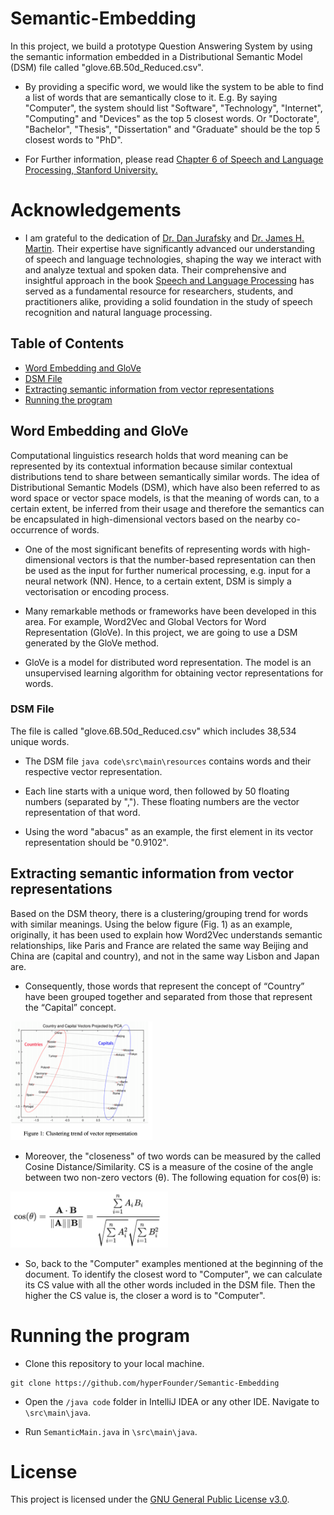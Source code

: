 
# Semantic-Embedding

In this project, we build a prototype Question 
Answering System by using the semantic information 
embedded in a Distributional Semantic Model (DSM) file 
called "glove.6B.50d_Reduced.csv".


- By providing a specific word, we would like the system to be able to find a list of words that are semantically close to it. E.g. By saying "Computer", the system should list "Software", "Technology", "Internet", "Computing" and "Devices" as the top 5 closest words. Or "Doctorate", "Bachelor", "Thesis", "Dissertation" and "Graduate" should be the top 5 closest words to "PhD".

 - For Further information, please read [Chapter 6 of Speech and Language Processing, Stanford University.](https://web.stanford.edu/~jurafsky/slp3/6.pdf)
# Acknowledgements

 - I am grateful to the dedication of [Dr. Dan Jurafsky](https://web.stanford.edu/~jurafsky/) and [Dr. James H. Martin](https://home.cs.colorado.edu/~martin/). Their expertise have significantly advanced our understanding of speech and language technologies, shaping the way we interact with and analyze textual and spoken data. Their comprehensive and insightful approach in the book [Speech and Language Processing](https://web.stanford.edu/~jurafsky/slp3/) has served as a fundamental resource for researchers, students, and practitioners alike, providing a solid foundation in the study of speech recognition and natural language processing.
<!-- TOC --><a name="table-of-contents"></a>
## Table of Contents
- [Word Embedding and GloVe](#word-embedding-and-glove)
- [DSM File](#dsm-file)
- [Extracting semantic information from vector representations](#extracting-semantic-information-from-vector-representations)
- [Running the program](#running-the-program)




<!-- TOC --><a name="word-embedding-and-glove"></a>
## Word Embedding and GloVe

Computational linguistics research holds that word meaning can be represented by its contextual information because similar contextual distributions tend to share between semantically similar words. The idea of Distributional Semantic Models (DSM), which have also been referred to as word space or vector space models, is that the meaning of words can, to a certain extent, be inferred from their usage and therefore the semantics can be encapsulated in high-dimensional vectors based on the nearby co-occurrence of words.

- One of the most significant benefits of representing words with high-dimensional vectors is that the number-based representation can then be used as the input for further numerical processing, e.g. input for a neural network (NN). Hence, to a certain extent, DSM is simply a vectorisation or encoding process.
<p></p>

- Many remarkable methods or frameworks have been developed in this area. For example, Word2Vec and Global Vectors for Word Representation (GloVe). In this project, we are going to use a DSM generated by the GloVe method. 
<p></p>

<p></p>

- GloVe is a model for distributed word representation. The model is an unsupervised learning algorithm for obtaining vector representations for words. 




<!-- TOC --><a name="dsm-file"></a>
### DSM File

The file is called "glove.6B.50d_Reduced.csv" which includes 38,534 unique words.
<p></p>

- The DSM file ```java code\src\main\resources``` contains words and their respective vector representation.
<p></p>

- Each line starts with a unique word, then followed by 50 floating numbers (separated by ","). These floating numbers are the vector representation of that word. 
<p></p>

- Using the word "abacus" as an example, the first element in its vector representation should be "0.9102".

<!-- TOC --><a name="extracting-semantic-information-from-vector-representations"></a>
## Extracting semantic information from vector representations

Based on the DSM theory, there is a clustering/grouping trend for words with similar meanings. Using the below figure (Fig. 1)  as an example, originally, it has been used to explain how Word2Vec understands semantic relationships, like Paris and France are related the same way Beijing and China are (capital and country), and not in the same way Lisbon and Japan are.
<p></p>

- Consequently, those words that represent the concept of “Country” have been grouped together and separated from those that represent the “Capital” concept.

<p></p>


<img class="h-auto max-w-full"  width="45%" height="17%" src="images/figure1.png" alt="image description">

- Moreover, the "closeness" of two words can be measured by the called Cosine Distance/Similarity. CS is a measure of the cosine of the angle between two non-zero vectors (θ). The following equation for cos(θ) is:


<img src="images/cosineEq.png"  width="50%" height="25%">

- So, back to the "Computer" examples mentioned at the beginning of the document. To identify the closest word to "Computer", we can calculate its CS value with all the other words included in the DSM file. Then the higher the CS value is, the closer a word is to "Computer".

<!-- TOC --><a name="running-the-program"></a>
# Running the program

- Clone this repository to your local machine.
  
<p></p>

```
git clone https://github.com/hyperFounder/Semantic-Embedding
```

- Open the ```/java code``` folder in IntelliJ IDEA or any other IDE. Navigate to ```\src\main\java```.
<p></p>

- Run ```SemanticMain.java``` in ```\src\main\java```.

# License
This project is licensed under the [GNU General Public License v3.0](https://github.com/hyperFounder/Semantic-Embedding/blob/main/LICENSE).




  

